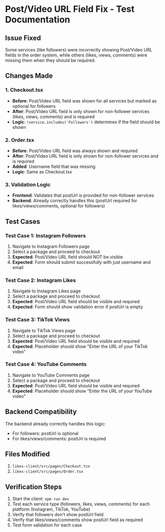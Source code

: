 # Post/Video URL Field Fix - Test Documentation

## Issue Fixed
Some services (like followers) were incorrectly showing Post/Video URL fields in the order system, while others (likes, views, comments) were missing them when they should be required.

## Changes Made

### 1. Checkout.tsx
- **Before**: Post/Video URL field was shown for all services but marked as optional for followers
- **After**: Post/Video URL field is only shown for non-follower services (likes, views, comments) and is required
- **Logic**: `!service.includes('Followers')` determines if the field should be shown

### 2. Order.tsx
- **Before**: Post/Video URL field was always shown and required
- **After**: Post/Video URL field is only shown for non-follower services and is required
- **Added**: Username field that was missing
- **Logic**: Same as Checkout.tsx

### 3. Validation Logic
- **Frontend**: Validates that postUrl is provided for non-follower services
- **Backend**: Already correctly handles this (postUrl required for likes/views/comments, optional for followers)

## Test Cases

### Test Case 1: Instagram Followers
1. Navigate to Instagram Followers page
2. Select a package and proceed to checkout
3. **Expected**: Post/Video URL field should NOT be visible
4. **Expected**: Form should submit successfully with just username and email

### Test Case 2: Instagram Likes
1. Navigate to Instagram Likes page
2. Select a package and proceed to checkout
3. **Expected**: Post/Video URL field should be visible and required
4. **Expected**: Form should show validation error if postUrl is empty

### Test Case 3: TikTok Views
1. Navigate to TikTok Views page
2. Select a package and proceed to checkout
3. **Expected**: Post/Video URL field should be visible and required
4. **Expected**: Placeholder should show "Enter the URL of your TikTok video"

### Test Case 4: YouTube Comments
1. Navigate to YouTube Comments page
2. Select a package and proceed to checkout
3. **Expected**: Post/Video URL field should be visible and required
4. **Expected**: Placeholder should show "Enter the URL of your YouTube video"

## Backend Compatibility
The backend already correctly handles this logic:
- For followers: postUrl is optional
- For likes/views/comments: postUrl is required

## Files Modified
1. `likes-client/src/pages/Checkout.tsx`
2. `likes-client/src/pages/Order.tsx`

## Verification Steps
1. Start the client: `npm run dev`
2. Test each service type (followers, likes, views, comments) for each platform (Instagram, TikTok, YouTube)
3. Verify that followers don't show postUrl field
4. Verify that likes/views/comments show postUrl field as required
5. Test form validation for each case 